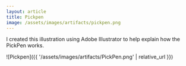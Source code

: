 ```yaml
---
layout: article
title: Pickpen
image: /assets/images/artifacts/pickpen.png
---
```


I created this illustration using Adobe Illustrator to help explain how the PickPen works. 

![Pickpen]({{ '/assets/images/artifacts/PickPen.png' | relative_url }})